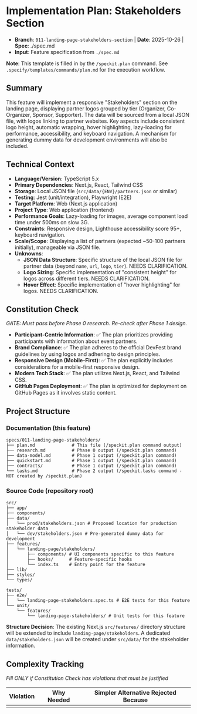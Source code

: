 # Implementation Plan: Stakeholders Section

- **Branch**: `011-landing-page-stakeholders-section` | **Date**: 2025-10-26 | **Spec**: ./spec.md
- **Input**: Feature specification from `./spec.md`

**Note**: This template is filled in by the `/speckit.plan` command. See `.specify/templates/commands/plan.md` for the execution workflow.

## Summary

This feature will implement a responsive "Stakeholders" section on the landing page, displaying partner logos grouped by tier (Organizer, Co-Organizer, Sponsor, Supporter). The data will be sourced from a local JSON file, with logos linking to partner websites. Key aspects include consistent logo height, automatic wrapping, hover highlighting, lazy-loading for performance, accessibility, and keyboard navigation. A mechanism for generating dummy data for development environments will also be included.

## Technical Context

- **Language/Version**: TypeScript 5.x
- **Primary Dependencies**: Next.js, React, Tailwind CSS
- **Storage**: Local JSON file (`src/data/{ENV}/partners.json` or similar)
- **Testing**: Jest (unit/integration), Playwright (E2E)
- **Target Platform**: Web (Next.js application)
- **Project Type**: Web application (frontend)
- **Performance Goals**: Lazy-loading for images, average component load time under 500ms on slow 3G.
- **Constraints**: Responsive design, Lighthouse accessibility score 95+, keyboard navigation.
- **Scale/Scope**: Displaying a list of partners (expected ~50-100 partners initially), manageable via JSON file.
- **Unknowns**:
  - **JSON Data Structure**: Specific structure of the local JSON file for partner data (beyond `name`, `url`, `logo`, `tier`). NEEDS CLARIFICATION.
  - **Logo Sizing**: Specific implementation of "consistent height" for logos across different tiers. NEEDS CLARIFICATION.
  - **Hover Effect**: Specific implementation of "hover highlighting" for logos. NEEDS CLARIFICATION.

## Constitution Check

_GATE: Must pass before Phase 0 research. Re-check after Phase 1 design._

- **Participant-Centric Information**: ✅ The plan prioritizes providing participants with information about event partners.
- **Brand Compliance**: ✅ The plan adheres to the official DevFest brand guidelines by using logos and adhering to design principles.
- **Responsive Design (Mobile-First)**: ✅ The plan explicitly includes considerations for a mobile-first responsive design.
- **Modern Tech Stack**: ✅ The plan utilizes Next.js, React, and Tailwind CSS.
- **GitHub Pages Deployment**: ✅ The plan is optimized for deployment on GitHub Pages as it involves static content.

## Project Structure

### Documentation (this feature)

```
specs/011-landing-page-stakeholders/
├── plan.md              # This file (/speckit.plan command output)
├── research.md          # Phase 0 output (/speckit.plan command)
├── data-model.md        # Phase 1 output (/speckit.plan command)
├── quickstart.md        # Phase 1 output (/speckit.plan command)
├── contracts/           # Phase 1 output (/speckit.plan command)
└── tasks.md             # Phase 2 output (/speckit.tasks command - NOT created by /speckit.plan)
```

### Source Code (repository root)

```
src/
├── app/
├── components/
├── data/
│   └── prod/stakeholders.json # Proposed location for production stakeholder data
│   └── dev/stakeholders.json # Pre-generated dummy data for development
├── features/
│   └── landing-page/stakeholders/
│       ├── components/ # UI components specific to this feature
│       ├── hooks/      # Feature-specific hooks
│       └── index.ts    # Entry point for the feature
├── lib/
├── styles/
└── types/

tests/
├── e2e/
│   └── landing-page-stakeholders.spec.ts # E2E tests for this feature
└── unit/
    └── features/
        └── landing-page-stakeholders/ # Unit tests for this feature
```

**Structure Decision**: The existing Next.js `src/features/` directory structure will be extended to include `landing-page/stakeholders`. A dedicated `data/stakeholders.json` will be created under `src/data/` for the stakeholder information.

## Complexity Tracking

_Fill ONLY if Constitution Check has violations that must be justified_

| Violation | Why Needed | Simpler Alternative Rejected Because |
| --------- | ---------- | ------------------------------------ |
|           |            |                                      |
